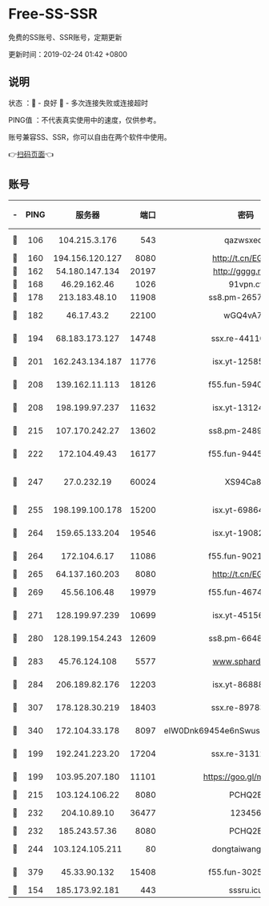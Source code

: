 # Free-SS-SSR

免费的SS账号、SSR账号，定期更新

更新时间：2019-02-24 01:42 +0800

## 说明

状态     ：🙂 - 良好 🙁 - 多次连接失败或连接超时

PING值   ：不代表真实使用中的速度，仅供参考。

账号兼容SS、SSR，你可以自由在两个软件中使用。

👉[扫码页面](https://liesauer.github.io/free-ss-ssr.github.io/)👈

## 账号

|-|PING|服务器|端口|密码|加密方式|区域|
|:----:|:----:|:-----:|-----:|:----:|:----:|:----:|
|🙂|106|104.215.3.176|543|qazwsxedc|aes-256-gcm|JP|
|🙂|160|194.156.120.127|8080|http://t.cn/EGJIyrl|rc4-md5|RU|
|🙂|162|54.180.147.134|20197|http://gggg.rocks|chacha20|KR|
|🙂|168|46.29.162.46|1026|91vpn.cf|rc4-md5|RU|
|🙂|178|213.183.48.10|11908|ss8.pm-26579445|rc4-md5|RU|
|🙂|182|46.17.43.2|22100|wGQ4vA7D|aes-256-gcm|RU|
|🙂|194|68.183.173.127|14748|ssx.re-44110237|aes-256-cfb|US|
|🙂|201|162.243.134.187|11776|isx.yt-12585814|aes-256-cfb|US|
|🙂|208|139.162.11.113|18126|f55.fun-59408328|aes-256-cfb|SG|
|🙂|208|198.199.97.237|11632|isx.yt-13124649|aes-256-cfb|US|
|🙂|215|107.170.242.27|13602|ss8.pm-24894084|aes-256-cfb|US|
|🙂|222|172.104.49.43|16177|f55.fun-94458242|aes-256-cfb|SG|
|🙂|247|27.0.232.19|60024|XS94Ca8K|xchacha20-ietf-poly1305|HK|
|🙂|255|198.199.100.178|15200|isx.yt-69864380|aes-256-cfb|US|
|🙂|264|159.65.133.204|19546|isx.yt-19082331|aes-256-cfb|SG|
|🙂|264|172.104.6.17|11086|f55.fun-90218107|aes-256-cfb|US|
|🙂|265|64.137.160.203|8080|http://t.cn/EGJIyrl|rc4-md5|CA|
|🙂|269|45.56.106.48|19979|f55.fun-46740647|aes-256-cfb|US|
|🙂|271|128.199.97.239|10699|isx.yt-45156697|aes-256-cfb|SG|
|🙂|280|128.199.154.243|12609|ss8.pm-66482208|aes-256-cfb|SG|
|🙂|283|45.76.124.108|5577|www.sphard.com|aes-256-cfb|AU|
|🙂|284|206.189.82.176|12203|isx.yt-86888491|aes-256-cfb|SG|
|🙂|307|178.128.30.219|18403|ssx.re-89783245|aes-256-cfb|SG|
|🙂|340|172.104.33.178|8097|eIW0Dnk69454e6nSwuspv9DmS201tQ0D|aes-256-cfb|SG|
|🙂|199|192.241.223.20|17204|ssx.re-31312379|aes-256-cfb|US|
|🙂|199|103.95.207.180|11101|https://goo.gl/m1zu1p|chacha20-ietf|CN|
|🙂|215|103.124.106.22|8080|PCHQ2E|rc4-md5|US|
|🙂|232|204.10.89.10|36477|123456|aes-256-cfb|US|
|🙂|232|185.243.57.36|8080|PCHQ2E|rc4-md5|US|
|🙂|244|103.124.105.211|80|dongtaiwang.com|aes-256-cfb|US|
|🙂|379|45.33.90.132|15408|f55.fun-30254973|aes-256-cfb|US|
|🙁|154|185.173.92.181|443|sssru.icu|rc4-md5|RU|
